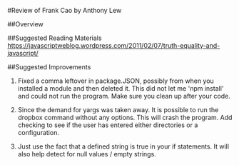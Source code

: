 #Review of Frank Cao by Anthony Lew

##Overview

##Suggested Reading Materials
https://javascriptweblog.wordpress.com/2011/02/07/truth-equality-and-javascript/

##Suggested Improvements
1. Fixed a comma leftover in package.JSON, possibly from when you installed a module and then deleted it. This did not let me 'npm install' and could not run the program. Make sure you clean up after your code.

2. Since the demand for yargs was taken away. It is possible to run the dropbox command without any options. This will crash the program. Add checking to see if the user has entered either directories or a configuration.

3. Just use the fact that a defined string is true in your if statements. It will also help detect for null values / empty strings.